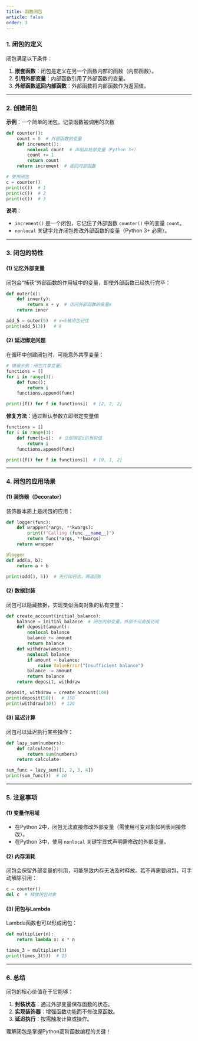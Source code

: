 ```yaml
---
title: 函数闭包
article: false
order: 3
---
```


### **1. 闭包的定义**
闭包满足以下条件：
1. **嵌套函数**：闭包是定义在另一个函数内部的函数（内部函数）。
2. **引用外部变量**：内部函数引用了外部函数的变量。
3. **外部函数返回内部函数**：外部函数将内部函数作为返回值。

---

### **2. 创建闭包**
**示例**：一个简单的闭包，记录函数被调用的次数

```python
def counter():
    count = 0  # 外部函数的变量
    def increment():
        nonlocal count  # 声明非局部变量（Python 3+）
        count += 1
        return count
    return increment  # 返回内部函数

# 使用闭包
c = counter()
print(c())  # 1
print(c())  # 2
print(c())  # 3
```

**说明**：
- `increment()` 是一个闭包，它记住了外部函数 `counter()` 中的变量 `count`。
- `nonlocal` 关键字允许闭包修改外部函数的变量（Python 3+ 必需）。

---

### **3. 闭包的特性**
#### **(1) 记忆外部变量**
闭包会“捕获”外部函数的作用域中的变量，即使外部函数已经执行完毕：
```python
def outer(x):
    def inner(y):
        return x + y  # 访问外部函数的变量x
    return inner

add_5 = outer(5)  # x=5被闭包记住
print(add_5(3))   # 8
```

#### **(2) 延迟绑定问题**
在循环中创建闭包时，可能意外共享变量：
```python
# 错误示例：闭包共享变量i
functions = []
for i in range(3):
    def func():
        return i
    functions.append(func)

print([f() for f in functions])  # [2, 2, 2]
```

**修复方法**：通过默认参数立即绑定变量值
```python
functions = []
for i in range(3):
    def func(i=i):  # 立即绑定i的当前值
        return i
    functions.append(func)

print([f() for f in functions])  # [0, 1, 2]
```

---

### **4. 闭包的应用场景**
#### **(1) 装饰器（Decorator）**
装饰器本质上是闭包的应用：
```python
def logger(func):
    def wrapper(*args, **kwargs):
        print(f"Calling {func.__name__}")
        return func(*args, **kwargs)
    return wrapper

@logger
def add(a, b):
    return a + b

print(add(3, 5))  # 先打印日志，再返回8
```

#### **(2) 数据封装**
闭包可以隐藏数据，实现类似面向对象的私有变量：
```python
def create_account(initial_balance):
    balance = initial_balance  # 闭包内部变量，外部不可直接访问
    def deposit(amount):
        nonlocal balance
        balance += amount
        return balance
    def withdraw(amount):
        nonlocal balance
        if amount > balance:
            raise ValueError("Insufficient balance")
        balance -= amount
        return balance
    return deposit, withdraw

deposit, withdraw = create_account(100)
print(deposit(50))   # 150
print(withdraw(30))  # 120
```

#### **(3) 延迟计算**
闭包可以延迟执行某些操作：
```python
def lazy_sum(numbers):
    def calculate():
        return sum(numbers)
    return calculate

sum_func = lazy_sum([1, 2, 3, 4])
print(sum_func())  # 10
```

---

### **5. 注意事项**
#### **(1) 变量作用域**
- 在Python 2中，闭包无法直接修改外部变量（需使用可变对象如列表间接修改）。
- 在Python 3中，使用 `nonlocal` 关键字显式声明需修改的外部变量。

#### **(2) 内存消耗**
闭包会保留外部变量的引用，可能导致内存无法及时释放。若不再需要闭包，可手动解除引用：
```python
c = counter()
del c  # 释放闭包对象
```

#### **(3) 闭包与Lambda**
Lambda函数也可以形成闭包：
```python
def multiplier(n):
    return lambda x: x * n

times_3 = multiplier(3)
print(times_3(5))  # 15
```

---

### **6. 总结**
闭包的核心价值在于它能够：
1. **封装状态**：通过外部变量保存函数的状态。
2. **实现装饰器**：增强函数功能而不修改原函数。
3. **延迟执行**：按需触发计算或操作。

理解闭包是掌握Python高阶函数编程的关键！